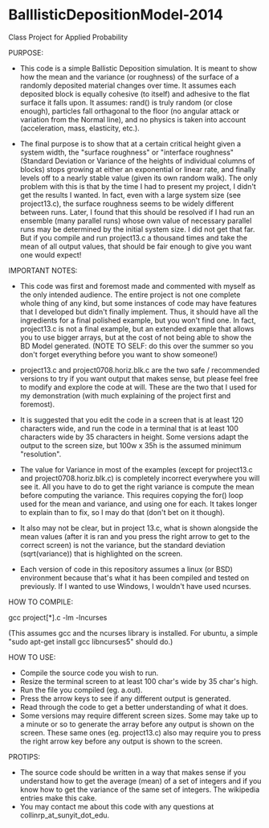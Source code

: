 BalllisticDepositionModel-2014
==============================

Class Project for Applied Probability


PURPOSE:
* This code is a simple Ballistic Deposition simulation. It is meant to show how the mean and the variance (or roughness) of the surface of a randomly deposited material changes over time. It assumes each deposited block is equally cohesive (to itself) and adhesive to the flat surface it falls upon. It assumes: rand() is truly random (or close enough), particles fall orthagonal to the floor (no angular attack or variation from the Normal line), and no physics is taken into account (acceleration, mass, elasticity, etc.).

* The final purpose is to show that at a certain critical height given a system width, the "surface roughness" or "interface roughness" (Standard Deviation or Variance of the heights of individual columns of blocks) stops growing at either an exponential or linear rate, and finally levels off to a nearly stable value (given its own random walk). The only problem with this is that by the time I had to present my project, I didn't get the results I wanted. In fact, even with a large system size (see project13.c), the surface roughness seems to be widely different between runs.  Later, I found that this should be resolved if I had run an ensemble (many parallel runs) whose own value of necessary parallel runs may be determined by the initial system size. I did not get that far. But if you compile and run project13.c a thousand times and take the mean of all output values, that should be fair enough to give you want one would expect!




IMPORTANT NOTES:

* This code was first and foremost made and commented with myself as the only intended audience. The entire project is not one complete whole thing of any kind, but some instances of code may have features that I developed but didn't finally implement. Thus, it should have all the ingredients for a final polished example, but you won't find one. In fact, project13.c is not a final example, but an extended example that allows you to use bigger arrays, but at the cost of not being able to show the BD Model generated.
  (NOTE TO SELF: do this over the summer so you don't forget everything before you want to show someone!)

* project13.c and project0708.horiz.blk.c are the two safe / recommended versions to try if you want output that makes sense, but please feel free to modify and explore the code at will. These are the two that I used for my demonstration (with much explaining of the project first and foremost).

* It is suggested that you edit the code in a screen that is at least 120 characters wide, and run the code in a terminal that is at least 100 characters wide by 35 characters in height.  Some versions adapt the output to the screen size, but 100w x 35h is the assumed minimum "resolution".

* The value for Variance in most of the examples (except for project13.c and project0708.horiz.blk.c) is completely incorrect everywhere you will see it. All you have to do to get the right variance is compute the mean before computing the variance. This requires copying the for() loop used for the mean and variance, and using one for each. It takes longer to explain than to fix, so I may do that (don't bet on it though).

* It also may not be clear, but in project 13.c, what is shown alongside the mean values (after it is ran and you press the right arrow to get to the correct screen) is not the variance, but the standard deviation (sqrt(variance)) that is highlighted on the screen.

* Each version of code in this repository assumes a linux (or BSD) environment because that's what it has been compiled and tested on previously. If I wanted to use Windows, I wouldn't have used ncurses.




HOW TO COMPILE:

  gcc project[*].c -lm -lncurses
  
(This assumes gcc and the ncurses library is installed. For ubuntu, a simple "sudo apt-get install gcc libncurses5" should do.)




HOW TO USE:

* Compile the source code you wish to run.
* Resize the terminal screen to at least 100 char's wide by 35 char's high.
* Run the file you compiled (eg. a.out).
* Press the arrow keys to see if any different output is generated.
* Read through the code to get a better understanding of what it does.
* Some versions may require different screen sizes. Some may take up to a minute or so to generate the array before any output is shown on the screen. These same ones (eg. project13.c) also may require you to press the right arrow key before any output is shown to the screen.


PROTIPS:

* The source code should be written in a way that makes sense if you understand how to get the average (mean) of a set of integers and if you know how to get the variance of the same set of integers. The wikipedia entries make this cake.
* You may contact me about this code with any questions at collinrp_at_sunyit_dot_edu.
